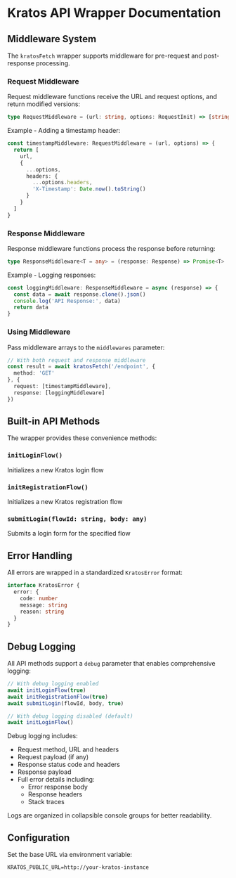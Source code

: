 # Kratos API Wrapper Documentation

## Middleware System

The `kratosFetch` wrapper supports middleware for pre-request and post-response processing.

### Request Middleware

Request middleware functions receive the URL and request options, and return modified versions:

```typescript
type RequestMiddleware = (url: string, options: RequestInit) => [string, RequestInit]
```

Example - Adding a timestamp header:
```typescript
const timestampMiddleware: RequestMiddleware = (url, options) => {
  return [
    url,
    {
      ...options,
      headers: {
        ...options.headers,
        'X-Timestamp': Date.now().toString()
      }
    }
  ]
}
```

### Response Middleware

Response middleware functions process the response before returning:

```typescript
type ResponseMiddleware<T = any> = (response: Response) => Promise<T>
```

Example - Logging responses:
```typescript
const loggingMiddleware: ResponseMiddleware = async (response) => {
  const data = await response.clone().json()
  console.log('API Response:', data)
  return data
}
```

### Using Middleware

Pass middleware arrays to the `middlewares` parameter:

```typescript
// With both request and response middleware
const result = await kratosFetch('/endpoint', {
  method: 'GET'
}, {
  request: [timestampMiddleware],
  response: [loggingMiddleware]
})
```

## Built-in API Methods

The wrapper provides these convenience methods:

### `initLoginFlow()`
Initializes a new Kratos login flow

### `initRegistrationFlow()` 
Initializes a new Kratos registration flow

### `submitLogin(flowId: string, body: any)`
Submits a login form for the specified flow

## Error Handling

All errors are wrapped in a standardized `KratosError` format:
```typescript
interface KratosError {
  error: {
    code: number
    message: string
    reason: string
  }
}
```

## Debug Logging

All API methods support a `debug` parameter that enables comprehensive logging:

```typescript
// With debug logging enabled
await initLoginFlow(true)
await initRegistrationFlow(true) 
await submitLogin(flowId, body, true)

// With debug logging disabled (default)
await initLoginFlow()
```

Debug logging includes:
- Request method, URL and headers
- Request payload (if any)
- Response status code and headers
- Response payload
- Full error details including:
  - Error response body
  - Response headers
  - Stack traces

Logs are organized in collapsible console groups for better readability.

## Configuration

Set the base URL via environment variable:
```env
KRATOS_PUBLIC_URL=http://your-kratos-instance
